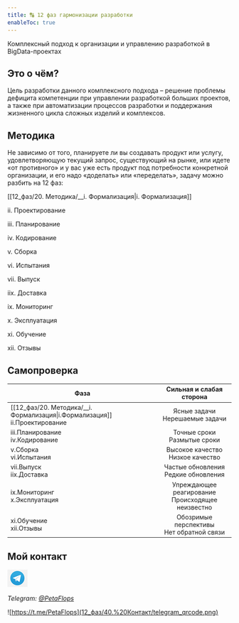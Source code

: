 ```yaml
---
title: 🔠 12 фаз гармонизации разработки
enableToc: true
---
```


Комплексный подход к организации и управлению разработкой в BigData-проектах

## Это о чём?
Цель разработки данного комплексного подхода – решение проблемы дефицита компетенции при управлении разработкой больших проектов, а также при автоматизации процессов разработки и поддержания жизненного цикла сложных изделий и комплексов.

## Методика
Не зависимо от того, планируете ли вы создавать продукт или услугу, удовлетворяющую текущий запрос, существующий на рынке, или идете «от противного» и у вас уже есть продукт под потребности конкретной организации, и его надо «доделать» или «переделать», задачу можно разбить на 12 фаз: 


[[12_фаз/20. Методика/__i. Формализация|i. Формализация]]

ii. Проектирование

iii. Планирование

iv. Кодирование

v. Сборка

vi. Испытания

vii. Выпуск

iix. Доставка

ix. Мониторинг

x. Эксплуатация

xi. Обучение

xii. Отзывы

## Самопроверка

|  Фаза   |      Сильная и слабая сторона      |
|----------|:-------------:|
| [[12_фаз/20. Методика/__i. Формализация\|i.Формализация]]<br>ii.Проектирование |  Ясные задачи <br> Нерешаемые задачи |
| iii.Планирование<br>iv.Кодирование |  Точные сроки <br> Размытые сроки |
| v.Сборка<br>vi.Испытания |  Высокое качество <br> Низкое качество |
| vii.Выпуск<br>iix.Доставка |  Частые обновления <br> Редкие обновления |
| ix.Мониторинг<br>x.Эксплуатация |  Упреждающее реагирование <br> Происходящее неизвестно |
| xi.Обучение<br>xii.Отзывы |  Обозримые перспективы <br> Нет обратной связи |

## Мой контакт

![Telegram](12_фаз/40.%20Контакт/telegram-icon-blue-angle.png)

*Telegram: [@PetaFlops](https://t.me/PetaFlops)*

![https://t.me/PetaFlops](12_фаз/40.%20Контакт/telegram_qrcode.png)
